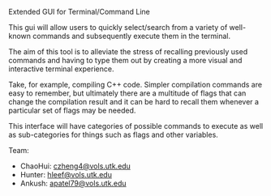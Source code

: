Extended GUI for Terminal/Command Line

This gui will allow users to quickly select/search from a variety
of well-known commands and subsequently execute them in the terminal.

The aim of this tool is to alleviate the stress of recalling previously
used commands and having to type them out by creating a more visual
and interactive terminal experience.

Take, for example, compiling C++ code. Simpler compilation commands are
easy to remember, but ultimately there are a multitude of flags that can
change the compilation result and it can be hard to recall them
whenever a particular set of flags may be needed.

This interface will have categories of possible commands to execute
as well as sub-categories for things such as flags and other variables.

Team:
  - ChaoHui: czheng4@vols.utk.edu
  - Hunter: hleef@vols.utk.edu
  - Ankush: apatel79@vols.utk.edu
